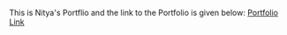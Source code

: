 This is Nitya's Portflio and the link to the Portfolio is given below:
<a href="https://nitya-portfolio.vercel.app">Portfolio Link</a>